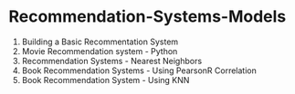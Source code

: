 # Recommendation-Systems-Models
1. Building a Basic Recommentation System
2. Movie Recommendation system - Python
3. Recommendation Systems - Nearest Neighbors
4. Book Recommendation Systems - Using PearsonR Correlation
5. Book Recommendation System - Using KNN
